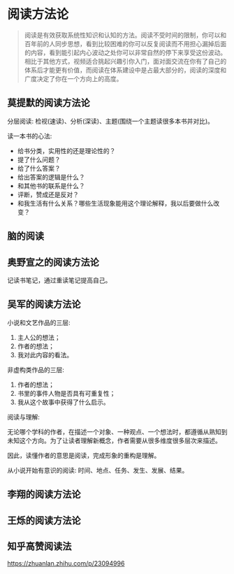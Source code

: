 # 阅读方法论

> 阅读是有效获取系统性知识和认知的方法。阅读不受时间的限制，你可以和百年前的人同步思想，看到比较困难的你可以反复阅读而不用担心漏掉后面的内容，看到能引起内心波动之处你可以非常自然的停下来享受这份波动。相比于其他方式，视频适合挑起兴趣引你入门，面对面交流在你有了自己的体系后才能更有价值，而阅读在体系建设中是占最大部分的，阅读的深度和广度决定了你在一个方向上的高度。

## 莫提默的阅读方法论

分层阅读: 检视(速读)、分析(深读)、主题(围绕一个主题读很多本书并对比)。

读一本书的心法:
- 给书分类，实用性的还是理论性的？
- 提了什么问题？
- 给了什么答案？
- 给出答案的逻辑是什么？
- 和其他书的联系是什么？
- 评断，赞成还是反对？
- 和我生活有什么关系？哪些生活现象能用这个理论解释，我以后要做什么改变？

## 脑的阅读

## 奥野宣之的阅读方法论

记读书笔记，通过重读笔记提高自己。

## 吴军的阅读方法论

小说和文艺作品的三层:
1. 主人公的想法；
2. 作者的想法；
3. 我对此内容的看法。

非虚构类作品的三层:
1. 作者的想法；
2. 书里的事件人物是否具有可重复性；
3. 我从这个故事中获得了什么启示。

阅读与理解:

无论哪个学科的作者，在描述一个对象、一种观点、一个想法时，都遵循从熟知到未知这个方向。为了让读者理解新概念，作者需要从很多维度很多层次来描述。

因此，读懂作者的意思是阅读，完成形象的重构是理解。

从小说开始有意识的阅读: 时间、地点、任务、发生、发展、结果。

## 李翔的阅读方法论



## 王烁的阅读方法论



## 知乎高赞阅读法


https://zhuanlan.zhihu.com/p/23094996
